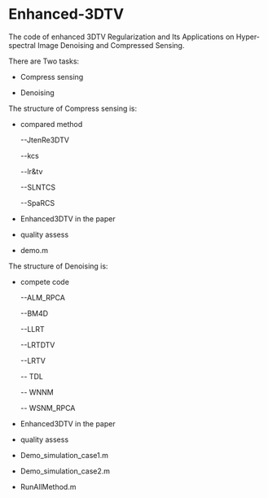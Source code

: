 # Enhanced-3DTV
The code of enhanced 3DTV Regularization and Its Applications on Hyper-spectral Image Denoising and Compressed Sensing.

There are Two tasks:

- Compress sensing

- Denoising

The structure of Compress sensing is:
  - compared method
    
    --JtenRe3DTV
    
    --kcs
    
    --lr&tv
    
    --SLNTCS
    
    --SpaRCS
    
  - Enhanced3DTV in the paper
  - quality assess
  - demo.m
  
The structure of Denoising is:
  - compete code
    
    --ALM_RPCA
    
    --BM4D
    
    --LLRT
    
    --LRTDTV
    
    --LRTV
    
    -- TDL
    
    -- WNNM
    
    -- WSNM_RPCA
    
  - Enhanced3DTV in the paper
  - quality assess
  - Demo_simulation_case1.m
  - Demo_simulation_case2.m
  - RunAllMethod.m
